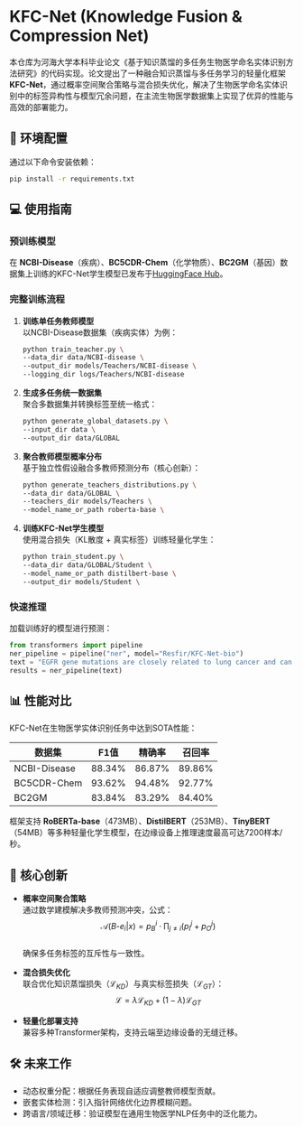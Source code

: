 # KFC-Net (Knowledge Fusion & Compression Net)

本仓库为河海大学本科毕业论文《基于知识蒸馏的多任务生物医学命名实体识别方法研究》的代码实现。论文提出了一种融合知识蒸馏与多任务学习的轻量化框架 **KFC-Net**，通过概率空间聚合策略与混合损失优化，解决了生物医学命名实体识别中的标签异构性与模型冗余问题，在主流生物医学数据集上实现了优异的性能与高效的部署能力。

## 🔧 环境配置

通过以下命令安装依赖：
```bash
pip install -r requirements.txt
```

## 💻 使用指南

### 预训练模型
在 **NCBI-Disease**（疾病）、**BC5CDR-Chem**（化学物质）、**BC2GM**（基因）数据集上训练的KFC-Net学生模型已发布于[HuggingFace Hub](https://huggingface.co/Resfir/KFC-Net-bio)。

### 完整训练流程

1. **训练单任务教师模型**  
   以NCBI-Disease数据集（疾病实体）为例：
   ```bash
   python train_teacher.py \
   --data_dir data/NCBI-disease \
   --output_dir models/Teachers/NCBI-disease \
   --logging_dir logs/Teachers/NCBI-disease
   ```
   
2. **生成多任务统一数据集**  
   聚合多数据集并转换标签至统一格式：
   
   ```bash
   python generate_global_datasets.py \
   --input_dir data \
   --output_dir data/GLOBAL
   ```
   
3. **聚合教师模型概率分布**  
   基于独立性假设融合多教师预测分布（核心创新）：
   ```bash
   python generate_teachers_distributions.py \
   --data_dir data/GLOBAL \
   --teachers_dir models/Teachers \
   --model_name_or_path roberta-base \
   ```
   
4. **训练KFC-Net学生模型**  
   使用混合损失（KL散度 + 真实标签）训练轻量化学生：
   ```bash
   python train_student.py \
   --data_dir data/GLOBAL/Student \
   --model_name_or_path distilbert-base \
   --output_dir models/Student \
   ```

### 快速推理
加载训练好的模型进行预测：
```python
from transformers import pipeline
ner_pipeline = pipeline("ner", model="Resfir/KFC-Net-bio")
text = "EGFR gene mutations are closely related to lung cancer and can be targeted for treatment with gefitinib."
results = ner_pipeline(text)
```

## 📊 性能对比

KFC-Net在生物医学实体识别任务中达到SOTA性能：

| 数据集       | F1值   | 精确率 | 召回率 |
| ------------ | ------ | ------ | ------ |
| NCBI-Disease | 88.34% | 86.87% | 89.86% |
| BC5CDR-Chem  | 93.62% | 94.48% | 92.77% |
| BC2GM        | 83.84% | 83.29% | 84.40% |

框架支持 **RoBERTa-base**（473MB）、**DistilBERT**（253MB）、**TinyBERT**（54MB）等多种轻量化学生模型，在边缘设备上推理速度最高可达7200样本/秒。

## 📍 核心创新

- **概率空间聚合策略**  
  通过数学建模解决多教师预测冲突，公式：  
  $$\mathcal{A}(B\text{-}e_i|x) = p_B^i \cdot \prod_{j \neq i}(p_I^j + p_O^j)$$  
  确保多任务标签的互斥性与一致性。

- **混合损失优化**  
  联合优化知识蒸馏损失（$\mathcal{L}_{KD}$）与真实标签损失（$\mathcal{L}_{GT}$）：  
  $$\mathcal{L} = \lambda \mathcal{L}_{KD} + (1-\lambda)\mathcal{L}_{GT}$$

- **轻量化部署支持**  
  兼容多种Transformer架构，支持云端至边缘设备的无缝迁移。

## 🛠 未来工作

- 动态权重分配：根据任务表现自适应调整教师模型贡献。
- 嵌套实体检测：引入指针网络优化边界模糊问题。
- 跨语言/领域迁移：验证模型在通用生物医学NLP任务中的泛化能力。
